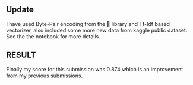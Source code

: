 ## Update
I have used Byte-Pair encoding from the 🤗 library and Tf-Idf based vectorizer, also included some more new data from kaggle public dataset.<br>
See the the notebook for more details.
## RESULT 
Finally my score for this submission was 0.874 which is an improvement from my previous submissions.

